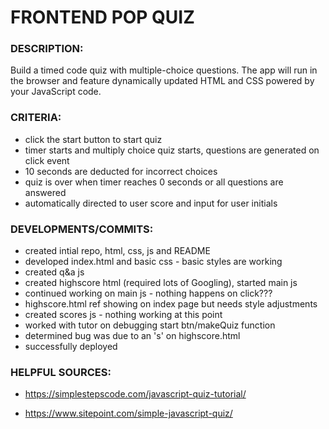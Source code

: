 # FRONTEND POP QUIZ

### DESCRIPTION:

Build a timed code quiz with multiple-choice questions. The app will run in the browser and feature dynamically updated HTML and CSS powered by your JavaScript code. 

### CRITERIA:

* click the start button to start quiz
* timer starts and multiply choice quiz starts, questions are generated on click event
* 10 seconds are deducted for incorrect choices 
* quiz is over when timer reaches 0 seconds or all questions are answered
* automatically directed to user score and input for user initials

### DEVELOPMENTS/COMMITS:

* created intial repo, html, css, js and README
* developed index.html and basic css - basic styles are working
* created q&a js
* created highscore html (required lots of Googling), started main js
* continued working on main js - nothing happens on click???
* highscore.html ref showing on index page but needs style adjustments
* created scores js - nothing working at this point
* worked with tutor on debugging start btn/makeQuiz function
* determined bug was due to an 's' on highscore.html
* successfully deployed


### HELPFUL SOURCES:

* https://simplestepscode.com/javascript-quiz-tutorial/

* https://www.sitepoint.com/simple-javascript-quiz/
